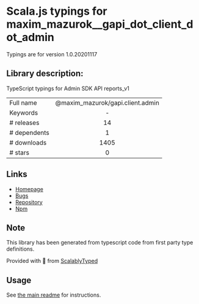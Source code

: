 
# Scala.js typings for maxim_mazurok__gapi_dot_client_dot_admin

Typings are for version 1.0.20201117

## Library description:
TypeScript typings for Admin SDK API reports_v1

|                    |                 |
| ------------------ | :-------------: |
| Full name          | @maxim_mazurok/gapi.client.admin |
| Keywords           | - |
| # releases         | 14 |
| # dependents       | 1 |
| # downloads        | 1405 |
| # stars            | 0 |

## Links
- [Homepage](https://github.com/Maxim-Mazurok/google-api-typings-generator#readme)
- [Bugs](https://github.com/Maxim-Mazurok/google-api-typings-generator/issues)
- [Repository](https://github.com/Maxim-Mazurok/google-api-typings-generator)
- [Npm](https://www.npmjs.com/package/%40maxim_mazurok%2Fgapi.client.admin)
    


## Note
This library has been generated from typescript code from first party type definitions.

Provided with :purple_heart: from [ScalablyTyped](https://github.com/oyvindberg/ScalablyTyped)

## Usage
See [the main readme](../../readme.md) for instructions.



